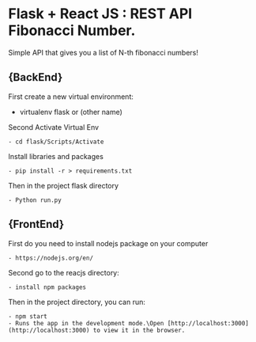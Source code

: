 # Flask + React JS : REST API Fibonacci Number.

Simple API that gives you a list of N-th fibonacci numbers!

## {BackEnd}
First create a new virtual environment:
  - virtualenv flask or (other name)

Second Activate Virtual Env

    - cd flask/Scripts/Activate

Install libraries and packages 

    - pip install -r > requirements.txt

Then in the project flask directory 

    - Python run.py

## {FrontEnd}

First do you need to install nodejs package on your computer

    - https://nodejs.org/en/
    
Second go to the reacjs directory:

    - install npm packages

Then in the project directory, you can run:

    - npm start  
    - Runs the app in the development mode.\Open [http://localhost:3000](http://localhost:3000) to view it in the browser.



